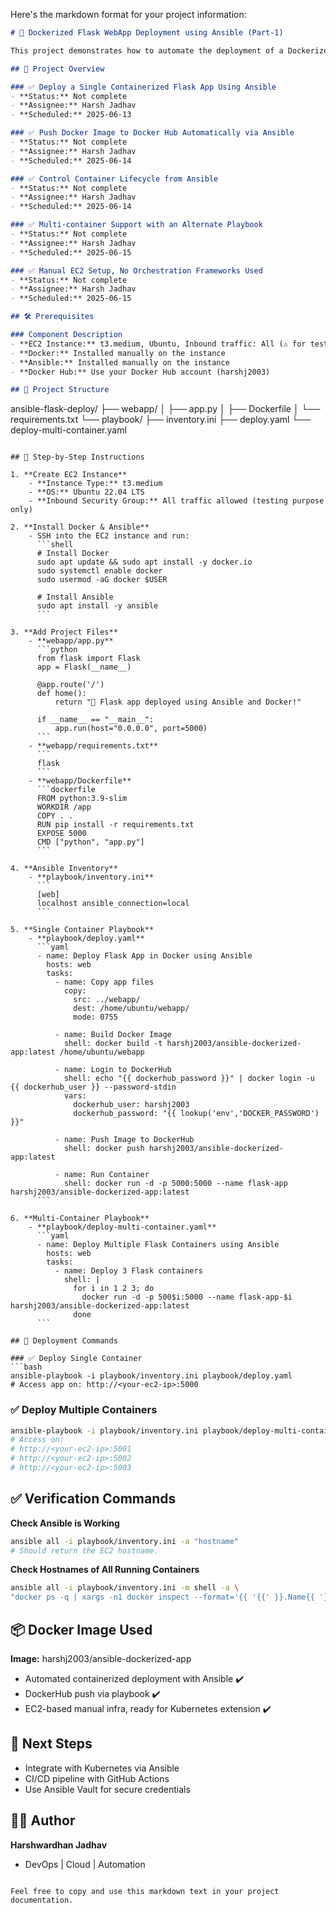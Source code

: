 Here's the markdown format for your project information:

```markdown
# 🚀 Dockerized Flask WebApp Deployment using Ansible (Part-1)

This project demonstrates how to automate the deployment of a Dockerized Flask web application using Ansible on an AWS EC2 instance. It also includes a multi-container deployment setup using Ansible.

## 📌 Project Overview

### ✅ Deploy a Single Containerized Flask App Using Ansible
- **Status:** Not complete
- **Assignee:** Harsh Jadhav
- **Scheduled:** 2025-06-13

### ✅ Push Docker Image to Docker Hub Automatically via Ansible
- **Status:** Not complete
- **Assignee:** Harsh Jadhav
- **Scheduled:** 2025-06-14

### ✅ Control Container Lifecycle from Ansible
- **Status:** Not complete
- **Assignee:** Harsh Jadhav
- **Scheduled:** 2025-06-14

### ✅ Multi-container Support with an Alternate Playbook
- **Status:** Not complete
- **Assignee:** Harsh Jadhav
- **Scheduled:** 2025-06-15

### ✅ Manual EC2 Setup, No Orchestration Frameworks Used
- **Status:** Not complete
- **Assignee:** Harsh Jadhav
- **Scheduled:** 2025-06-15

## 🛠️ Prerequisites

### Component Description
- **EC2 Instance:** t3.medium, Ubuntu, Inbound traffic: All (⚠️ for testing only)
- **Docker:** Installed manually on the instance
- **Ansible:** Installed manually on the instance
- **Docker Hub:** Use your Docker Hub account (harshj2003)

## 📁 Project Structure

```
ansible-flask-deploy/
├── webapp/
│   ├── app.py
│   ├── Dockerfile
│   └── requirements.txt
└── playbook/
    ├── inventory.ini
    ├── deploy.yaml
    └── deploy-multi-container.yaml
```

## 🧠 Step-by-Step Instructions

1. **Create EC2 Instance**
    - **Instance Type:** t3.medium
    - **OS:** Ubuntu 22.04 LTS
    - **Inbound Security Group:** All traffic allowed (testing purpose only)

2. **Install Docker & Ansible**
    - SSH into the EC2 instance and run:
      ```shell
      # Install Docker
      sudo apt update && sudo apt install -y docker.io
      sudo systemctl enable docker
      sudo usermod -aG docker $USER

      # Install Ansible
      sudo apt install -y ansible
      ```

3. **Add Project Files**
    - **webapp/app.py**
      ```python
      from flask import Flask
      app = Flask(__name__)

      @app.route('/')
      def home():
          return "🚀 Flask app deployed using Ansible and Docker!"

      if __name__ == "__main__":
          app.run(host="0.0.0.0", port=5000)
      ```
    - **webapp/requirements.txt**
      ```
      flask
      ```
    - **webapp/Dockerfile**
      ```dockerfile
      FROM python:3.9-slim
      WORKDIR /app
      COPY . .
      RUN pip install -r requirements.txt
      EXPOSE 5000
      CMD ["python", "app.py"]
      ```

4. **Ansible Inventory**
    - **playbook/inventory.ini**
      ```
      [web]
      localhost ansible_connection=local
      ```

5. **Single Container Playbook**
    - **playbook/deploy.yaml**
      ```yaml
      - name: Deploy Flask App in Docker using Ansible
        hosts: web
        tasks:
          - name: Copy app files
            copy:
              src: ../webapp/
              dest: /home/ubuntu/webapp/
              mode: 0755

          - name: Build Docker Image
            shell: docker build -t harshj2003/ansible-dockerized-app:latest /home/ubuntu/webapp

          - name: Login to DockerHub
            shell: echo "{{ dockerhub_password }}" | docker login -u {{ dockerhub_user }} --password-stdin
            vars:
              dockerhub_user: harshj2003
              dockerhub_password: "{{ lookup('env','DOCKER_PASSWORD') }}"

          - name: Push Image to DockerHub
            shell: docker push harshj2003/ansible-dockerized-app:latest

          - name: Run Container
            shell: docker run -d -p 5000:5000 --name flask-app harshj2003/ansible-dockerized-app:latest
      ```

6. **Multi-Container Playbook**
    - **playbook/deploy-multi-container.yaml**
      ```yaml
      - name: Deploy Multiple Flask Containers using Ansible
        hosts: web
        tasks:
          - name: Deploy 3 Flask containers
            shell: |
              for i in 1 2 3; do
                docker run -d -p 500$i:5000 --name flask-app-$i harshj2003/ansible-dockerized-app:latest
              done
      ```

## 🚀 Deployment Commands

### ✅ Deploy Single Container
```bash
ansible-playbook -i playbook/inventory.ini playbook/deploy.yaml
# Access app on: http://<your-ec2-ip>:5000
```

### ✅ Deploy Multiple Containers
```bash
ansible-playbook -i playbook/inventory.ini playbook/deploy-multi-container.yaml
# Access on:
# http://<your-ec2-ip>:5001
# http://<your-ec2-ip>:5002
# http://<your-ec2-ip>:5003
```

## ✅ Verification Commands

**Check Ansible is Working**
```bash
ansible all -i playbook/inventory.ini -a "hostname"
# Should return the EC2 hostname.
```

**Check Hostnames of All Running Containers**
```bash
ansible all -i playbook/inventory.ini -m shell -a \
"docker ps -q | xargs -n1 docker inspect --format='{{ '{{' }}.Name{{ '}}' }} => {{ '{{' }}.Config.Hostname{{ '}}' }}'"
```

## 📦 Docker Image Used

**Image:** harshj2003/ansible-dockerized-app


- Automated containerized deployment with Ansible ✔️
- DockerHub push via playbook ✔️
- EC2-based manual infra, ready for Kubernetes extension ✔️

## 🧠 Next Steps

- Integrate with Kubernetes via Ansible
- CI/CD pipeline with GitHub Actions
- Use Ansible Vault for secure credentials

## 👨‍💻 Author

**Harshwardhan Jadhav**
- DevOps | Cloud | Automation
```

Feel free to copy and use this markdown text in your project documentation.
